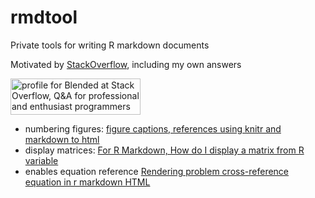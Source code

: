 
# rmdtool

Private tools for writing R markdown documents

Motivated by [StackOverflow](https://stackoverflow.com), including my
own
answers

<a href="https://stackoverflow.com/users/10358660/blended"><img src="https://stackoverflow.com/users/flair/10358660.png" width="208" height="58" alt="profile for Blended at Stack Overflow, Q&amp;A for professional and enthusiast programmers" title="profile for Blended at Stack Overflow, Q&amp;A for professional and enthusiast programmers"></a>

  - numbering figures: [figure captions, references using knitr and
    markdown to
    html](https://stackoverflow.com/questions/13848137/figure-captions-references-using-knitr-and-markdown-to-html)
  - display matrices: [For R Markdown, How do I display a matrix from R
    variable](https://stackoverflow.com/questions/45591286/for-r-markdown-how-do-i-display-a-matrix-from-r-variable)
  - enables equation reference [Rendering problem cross-reference
    equation in r markdown
    HTML](https://stackoverflow.com/questions/55162080/rendering-problem-cross-reference-equation-in-r-markdown-html)
